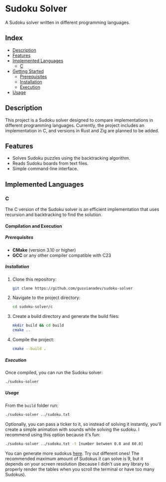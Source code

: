 # Sudoku Solver

A Sudoku solver written in different programming languages.

## Index

- [Description](#description)
- [Features](#features)
- [Implemented Languages](#implemented-languages)
  - [C](#c)
- [Getting Started](#getting-started)
  - [Prerequisites](#prerequisites)
  - [Installation](#Installation)
  - [Execution](#Execution)
- [Usage](#usage)

## Description

This project is a Sudoku solver designed to compare implementations in different programming languages. Currently, the project includes an implementation in C, and versions in Rust and Zig are planned to be added.

## Features

- Solves Sudoku puzzles using the backtracking algorithm.
- Reads Sudoku boards from text files.
- Simple command-line interface.

## Implemented Languages

### C

The C version of the Sudoku solver is an efficient implementation that uses recursion and backtracking to find the solution.

#### Compilation and Execution

##### Prerequisites

- **CMake** (version 3.10 or higher)
- **GCC** or any other compiler compatible with C23

##### Installation

1. Clone this repository:
   ```bash
   git clone https://github.com/gusvianadev/sudoku-solver
   ```
2. Navigate to the project directory:
    ```bash
    cd sudoku-solver/c
    ```
3. Create a build directory and generate the build files:
   ```bash
   mkdir build && cd build
   cmake ..
   ```
4. Compile the project:
   ```bash
   cmake --build .
   ```

##### Execution
Once compiled, you can run the Sudoku solver:
```bash
./sudoku-solver
```

##### Usage
From the `build` folder run:
```bash
./sudoku-solver ../sudoku.txt
```

Optionally, you can pass a ticker to it, so instead of solving it instantly, you'll create a simple animation with sounds while solving the sudoku. I recommend using this option because it's fun:
```bash
./sudoku-solver ../sudoku.txt -t [number between 0.0 and 60.0]
```
You can generate more sudokus [here](https://qqwing.com/generate.html). Try out different ones! The recommended maximum amount of Sudokus it can solve is 9, but it depends on your screen resolution (because I didn't use any library to properly render the tables when you scroll the terminal or have too many Sudokus).
